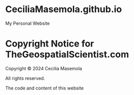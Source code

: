 # CeciliaMasemola.github.io
My Personal Website

# Copyright Notice for TheGeospatialScientist.com

Copyright © 2024 Cecilia Masemola

All rights reserved.

The code and content of this website 
